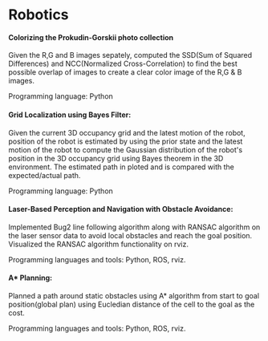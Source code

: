 # Robotics

#### Colorizing the Prokudin-Gorskii photo collection
Given the R,G and B images sepately, computed the SSD(Sum of Squared Differences) and NCC(Normalized Cross-Correlation) to find the best possible overlap of images to create a clear color image of the R,G & B images.

Programming language: Python

#### Grid Localization using Bayes Filter:
Given the current 3D occupancy grid and the latest motion of the robot, position of the robot is estimated by using the prior state and the latest motion of the robot to compute the Gaussian distribution of the robot's position in the 3D occupancy grid using Bayes theorem in the 3D environment. The estimated path in ploted and is compared with the expected/actual path.

Programming language: Python

#### Laser-Based Perception and Navigation with Obstacle Avoidance:
Implemented Bug2 line following algorithm along with RANSAC algorithm on the laser sensor data to avoid local obstacles and reach the goal position. Visualized the RANSAC algorithm functionality on rviz.

Programming languages and tools: Python, ROS, rviz.

#### A* Planning:
Planned a path around static obstacles using A* algorithm from start to goal position(global plan) using Eucledian distance of the cell to the goal as the cost.

Programming languages and tools: Python, ROS, rviz.

